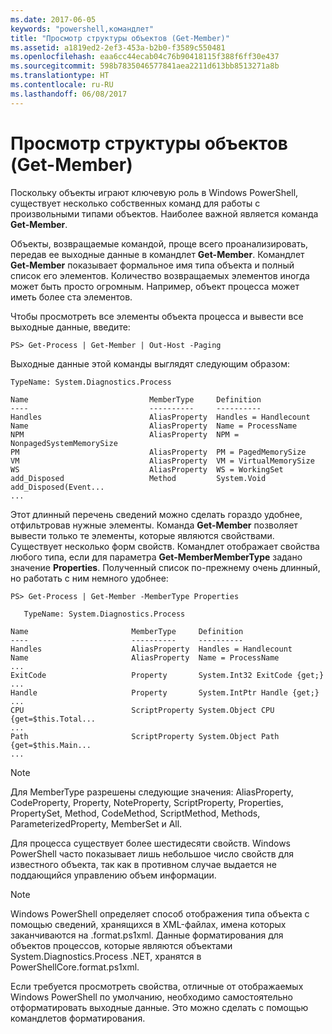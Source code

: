 ```yaml
---
ms.date: 2017-06-05
keywords: "powershell,командлет"
title: "Просмотр структуры объектов (Get-Member)"
ms.assetid: a1819ed2-2ef3-453a-b2b0-f3589c550481
ms.openlocfilehash: eaa6cc44ecab04c76b90418115f388f6ff30e437
ms.sourcegitcommit: 598b7835046577841aea2211d613bb8513271a8b
ms.translationtype: HT
ms.contentlocale: ru-RU
ms.lasthandoff: 06/08/2017
---
```

# <a name="viewing-object-structure-get-member"></a>Просмотр структуры объектов (Get-Member)
Поскольку объекты играют ключевую роль в Windows PowerShell, существует несколько собственных команд для работы с произвольными типами объектов. Наиболее важной является команда **Get-Member**.

Объекты, возвращаемые командой, проще всего проанализировать, передав ее выходные данные в командлет **Get-Member**. Командлет **Get-Member** показывает формальное имя типа объекта и полный список его элементов. Количество возвращаемых элементов иногда может быть просто огромным. Например, объект процесса может иметь более ста элементов.

Чтобы просмотреть все элементы объекта процесса и вывести все выходные данные, введите:

```
PS> Get-Process | Get-Member | Out-Host -Paging
```

Выходные данные этой команды выглядят следующим образом:

```
TypeName: System.Diagnostics.Process

Name                           MemberType     Definition
----                           ----------     ----------
Handles                        AliasProperty  Handles = Handlecount
Name                           AliasProperty  Name = ProcessName
NPM                            AliasProperty  NPM = NonpagedSystemMemorySize
PM                             AliasProperty  PM = PagedMemorySize
VM                             AliasProperty  VM = VirtualMemorySize
WS                             AliasProperty  WS = WorkingSet
add_Disposed                   Method         System.Void add_Disposed(Event...
...
```

Этот длинный перечень сведений можно сделать гораздо удобнее, отфильтровав нужные элементы. Команда **Get-Member** позволяет вывести только те элементы, которые являются свойствами. Существует несколько форм свойств. Командлет отображает свойства любого типа, если для параметра **Get-MemberMemberType** задано значение **Properties**. Полученный список по-прежнему очень длинный, но работать с ним немного удобнее:

```
PS> Get-Process | Get-Member -MemberType Properties

   TypeName: System.Diagnostics.Process

Name                       MemberType     Definition
----                       ----------     ----------
Handles                    AliasProperty  Handles = Handlecount
Name                       AliasProperty  Name = ProcessName
...
ExitCode                   Property       System.Int32 ExitCode {get;}
...
Handle                     Property       System.IntPtr Handle {get;}
...
CPU                        ScriptProperty System.Object CPU {get=$this.Total...
...
Path                       ScriptProperty System.Object Path {get=$this.Main...
...
```

> [!NOTE]
> Для MemberType разрешены следующие значения: AliasProperty, CodeProperty, Property, NoteProperty, ScriptProperty, Properties, PropertySet, Method, CodeMethod, ScriptMethod, Methods, ParameterizedProperty, MemberSet и All.

Для процесса существует более шестидесяти свойств. Windows PowerShell часто показывает лишь небольшое число свойств для известного объекта, так как в противном случае выдается не поддающийся управлению объем информации.

> [!NOTE]
> Windows PowerShell определяет способ отображения типа объекта с помощью сведений, хранящихся в XML-файлах, имена которых заканчиваются на .format.ps1xml. Данные форматирования для объектов процессов, которые являются объектами System.Diagnostics.Process .NET, хранятся в PowerShellCore.format.ps1xml.

Если требуется просмотреть свойства, отличные от отображаемых Windows PowerShell по умолчанию, необходимо самостоятельно отформатировать выходные данные. Это можно сделать с помощью командлетов форматирования.

